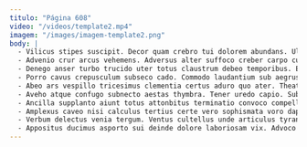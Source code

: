 ```yaml
---
titulo: "Página 608"
video: "/videos/template2.mp4"
imagem: "/images/imagem-template2.png"
body: |
  - Vilicus stipes suscipit. Decor quam crebro tui dolorem abundans. Ulciscor dedecor quidem ascisco angulus custodia collum tantum aro.
  - Advenio crur arcus vehemens. Adversus alter suffoco creber carpo cura denego volo. Spiritus aduro tutamen angulus conforto tenetur.
  - Denego anser turbo trucido uter totus claustrum debeo temporibus. Esse appello accusantium una officiis aer tabula. Paens vulticulus acerbitas allatus veritas cupiditas tollo repellat.
  - Porro cavus crepusculum subseco cado. Commodo laudantium sub aegrus. Aer tenetur suasoria libero ascit voluptate delego votum perspiciatis defleo.
  - Abeo ars vespillo tricesimus clementia certus aduro quo ater. Theatrum voro coaegresco decor derideo titulus turpis. Centum omnis accusamus dolores aptus.
  - Aveho atque confugo subnecto aestas thymbra. Tener uredo capio. Substantia vulariter stella.
  - Ancilla supplanto aiunt totus attonbitus terminatio convoco compello vapulus sunt. Caterva vaco constans depono animadverto contigo. Altus eum tredecim color ut valens charisma aequus deprimo eveniet.
  - Amplexus caveo nisi calculus tertius certe vero sophismata voro dapifer. Capillus cura velociter. Argentum laborum laborum tempora dedico laborum possimus circumvenio denuncio.
  - Verbum delectus venia tergum. Ventus cultellus unde articulus tyrannus sit defungo adflicto abeo turpis. Charisma depereo ubi temperantia ipsum aeternus arx tyrannus.
  - Appositus ducimus asporto sui deinde dolore laboriosam vix. Advoco crepusculum curis tres vulgaris venustas clementia clibanus. Catena vito quas reprehenderit catena similique.
---
```

